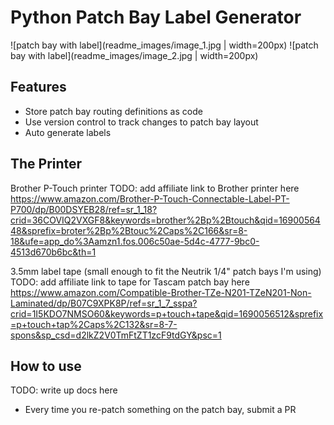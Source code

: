# Python Patch Bay Label Generator

![patch bay with label](readme_images/image_1.jpg | width=200px)
![patch bay with label](readme_images/image_2.jpg | width=200px)

## Features
- Store patch bay routing definitions as code
- Use version control to track changes to patch bay layout
- Auto generate labels

## The Printer

Brother P-Touch printer
TODO: add affiliate link to Brother printer here
https://www.amazon.com/Brother-P-Touch-Connectable-Label-PT-P700/dp/B00DSYEB28/ref=sr_1_18?crid=36COVIQ2VXGF8&keywords=brother%2Bp%2Btouch&qid=1690056448&sprefix=broter%2Bp%2Btouc%2Caps%2C166&sr=8-18&ufe=app_do%3Aamzn1.fos.006c50ae-5d4c-4777-9bc0-4513d670b6bc&th=1

3.5mm label tape
(small enough to fit the Neutrik 1/4" patch bays I'm using)
TODO: add affiliate link to tape for Tascam patch bay here
https://www.amazon.com/Compatible-Brother-TZe-N201-TZeN201-Non-Laminated/dp/B07C9XPK8P/ref=sr_1_7_sspa?crid=1I5KDO7NMSO60&keywords=p+touch+tape&qid=1690056512&sprefix=p+touch+tap%2Caps%2C132&sr=8-7-spons&sp_csd=d2lkZ2V0TmFtZT1zcF9tdGY&psc=1

## How to use
TODO: write up docs here
- Every time you re-patch something on the patch bay, submit a PR
